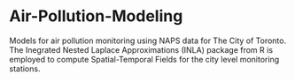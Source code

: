 # Air-Pollution-Modeling

Models for air pollution monitoring using NAPS data for The City of Toronto. The Inegrated Nested Laplace Approximations (INLA) package from R is employed to compute Spatial-Temporal Fields for the city level monitoring stations.

